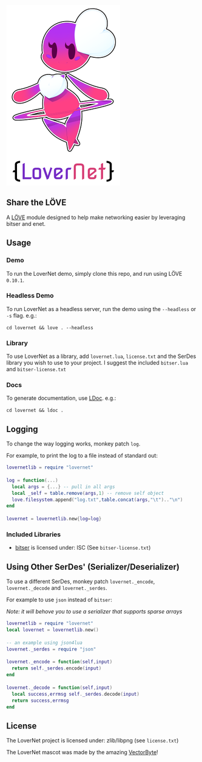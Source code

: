 ![LoverNet Mascot & Logo](dev/mascot-and-logo-mini.png)

## Share the LÖVE

A [LÖVE](https://love2d.org/) module designed to help make networking easier by
leveraging bitser and enet.

## Usage

### Demo

To run the LoverNet demo, simply clone this repo, and run using LÖVE `0.10.1`.

### Headless Demo

To run LoverNet as a headless server, run the demo using the `--headless` or `-s`
flag. e.g.:

`cd lovernet && love . --headless`

### Library

To use LoverNet as a library, add `lovernet.lua`, `license.txt` and the SerDes
library you wish to use to your project. I suggest the included `bitser.lua` and
`bitser-license.txt`

### Docs

To generate documentation, use [LDoc](http://stevedonovan.github.io/ldoc/). e.g.:

`cd lovernet && ldoc .`

## Logging

To change the way logging works, monkey patch `log`.

For example, to print the log to a file instead of standard out:

```lua
lovernetlib = require "lovernet"

log = function(...)
  local args = {...} -- pull in all args
  local _self = table.remove(args,1) -- remove self object
  love.filesystem.append("log.txt",table.concat(args,"\t").."\n")
end

lovernet = lovernetlib.new{log=log}
```

### Included Libraries

* [bitser](https://github.com/gvx/bitser) is licensed under: ISC (See `bitser-license.txt`)

## Using Other SerDes' (Serializer/Deserializer)

To use a different SerDes, monkey patch `lovernet._encode`, `lovernet._decode` and `lovernet._serdes`.

For example to use `json` instead of `bitser`:

_Note: it will behove you to use a serializer that supports sparse arrays_

```lua
lovernetlib = require "lovernet"
local lovernet = lovernetlib.new()

-- an example using json4lua
lovernet._serdes = require "json"

lovernet._encode = function(self,input)
  return self._serdes.encode(input)
end

lovernet._decode = function(self,input)
  local success,errmsg self._serdes.decode(input)
  return success,errmsg
end
```

## License

The LoverNet project is licensed under: zlib/libpng (see `license.txt`)

The LoverNet mascot was made by the amazing [VectorByte](https://github.com/Vectorbyte)!
